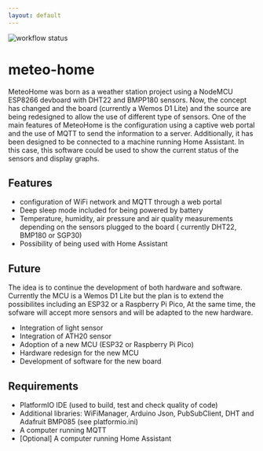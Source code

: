 ```yaml
---
layout: default
---
```


![workflow status](https://github.com/deuteros76/meteo-home/actions/workflows/main.yml/badge.svg)

# meteo-home
MeteoHome was born as a weather station project using a NodeMCU ESP8266 devboard with DHT22 and BMPP180 sensors. Now, the concept has changed and the board (currently a Wemos D1 Lite) and the source are being redesigned to allow the use of different type of sensors. One of the main features of MeteoHome is the configuration using a captive web portal and the use of MQTT to send the information to a server. Additionally, it has been designed to be connected to a machine running Home Assistant. In this case, this software could be used to show the current status of the sensors and display graphs.

## Features
- configuration of WiFi network and MQTT through a web portal
- Deep sleep mode included for being powered by battery
- Temperature, humidity, air pressure and air quality measurements depending on the sensors plugged to the board ( currently DHT22, BMP180 or SGP30)
- Possibility of being used with Home Assistant

## Future
The idea is to continue the development of both hardware and software. Currently the MCU is a Wemos D1 Lite but the plan is to extend the possibilites including an ESP32 or a Raspberry Pi Pico, At the same time, the sofware will accept more sensors and will be adapted to the new hardware.

- Integration of light sensor
- Integration of ATH20 sensor
- Adoption of a new MCU (ESP32 or Raspberry Pi Pico)
- Hardware redesign for the new MCU
- Development of software for the new board

## Requirements
- PlatformIO IDE (used to build, test and check quality of code)
- Additional libraries: WiFiManager, Arduino Json, PubSubClient, DHT and Adafruit BMP085 (see platformio.ini)
- A computer running MQTT
- [Optional] A computer running Home Assistant

